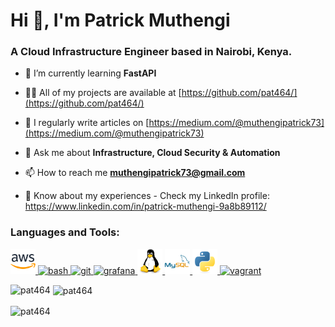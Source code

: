 <h1 align="left">Hi 👋, I'm Patrick Muthengi</h1>
<h3 align="left">  A Cloud Infrastructure Engineer based in Nairobi, Kenya.</h3>

- 🌱 I’m currently learning **FastAPI**

- 👨‍💻 All of my projects are available at [https://github.com/pat464/](https://github.com/pat464/)

- 📝 I regularly write articles on [https://medium.com/@muthengipatrick73](https://medium.com/@muthengipatrick73)

- 💬 Ask me about **Infrastructure, Cloud Security & Automation**

- 📫 How to reach me **muthengipatrick73@gmail.com**

- 📄 Know about my experiences - Check my LinkedIn profile: https://www.linkedin.com/in/patrick-muthengi-9a8b89112/
<h3 align="left">Languages and Tools:</h3>
<p align="left"> <a href="https://aws.amazon.com" target="_blank" rel="noreferrer"> <img src="https://raw.githubusercontent.com/devicons/devicon/master/icons/amazonwebservices/amazonwebservices-original-wordmark.svg" alt="aws" width="40" height="40"/> </a> <a href="https://www.gnu.org/software/bash/" target="_blank" rel="noreferrer"> <img src="https://www.vectorlogo.zone/logos/gnu_bash/gnu_bash-icon.svg" alt="bash" width="40" height="40"/> </a> <a href="https://git-scm.com/" target="_blank" rel="noreferrer"> <img src="https://www.vectorlogo.zone/logos/git-scm/git-scm-icon.svg" alt="git" width="40" height="40"/> </a> <a href="https://grafana.com" target="_blank" rel="noreferrer"> <img src="https://www.vectorlogo.zone/logos/grafana/grafana-icon.svg" alt="grafana" width="40" height="40"/> </a> <a href="https://www.linux.org/" target="_blank" rel="noreferrer"> <img src="https://raw.githubusercontent.com/devicons/devicon/master/icons/linux/linux-original.svg" alt="linux" width="40" height="40"/> </a> <a href="https://www.mysql.com/" target="_blank" rel="noreferrer"> <img src="https://raw.githubusercontent.com/devicons/devicon/master/icons/mysql/mysql-original-wordmark.svg" alt="mysql" width="40" height="40"/> </a> <a href="https://www.python.org" target="_blank" rel="noreferrer"> <img src="https://raw.githubusercontent.com/devicons/devicon/master/icons/python/python-original.svg" alt="python" width="40" height="40"/> </a> <a href="https://www.vagrantup.com/" target="_blank" rel="noreferrer"> <img src="https://www.vectorlogo.zone/logos/vagrantup/vagrantup-icon.svg" alt="vagrant" width="40" height="40"/> </a> </p>

<p><img align="left" src="https://github-readme-stats.vercel.app/api/top-langs?username=pat464&show_icons=true&locale=en&layout=compact" alt="pat464" /></p>

<p>&nbsp;<img align="center" src="https://github-readme-stats.vercel.app/api?username=pat464&show_icons=true&locale=en" alt="pat464" /></p>

<p><img align="center" src="https://github-readme-streak-stats.herokuapp.com/?user=pat464&" alt="pat464" /></p>

